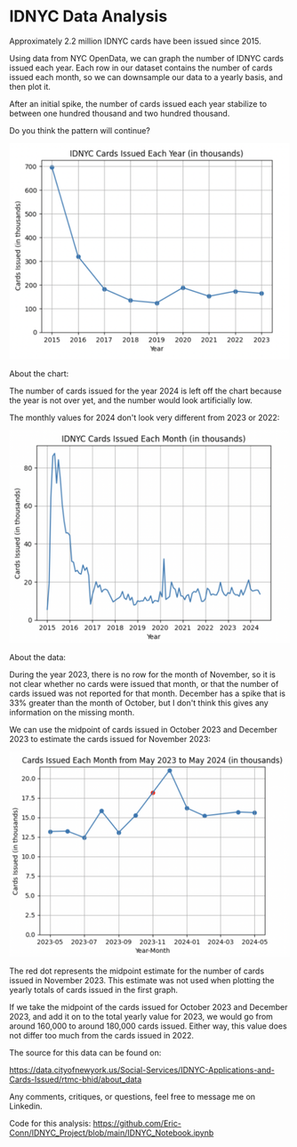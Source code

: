 # IDNYC Data Analysis

Approximately 2.2 million IDNYC cards have been issued since 2015. 



Using data from NYC OpenData, we can graph the number of IDNYC cards issued each year. Each row in our dataset contains the number of cards issued each month, so we can downsample our data to a yearly basis, and then plot it. 



After an initial spike, the number of cards issued each year stabilize to between one hundred thousand and two hundred thousand. 



Do you think the pattern will continue? 




![image](Assets/IDNYC_Post-Assets/Cards_Issued_Graph.png)



About the chart:



The number of cards issued for the year 2024 is left off the chart because the year is not over yet, and the number would look artificially low.

The monthly values for 2024 don't look very different from 2023 or 2022:

![image](Assets/IDNYC_Post-Assets/Cards_Issued_Graph_Monthly.png)



About the data:



During the year 2023, there is no row for the month of November, so it is not clear whether no cards were issued that month, or that the number of cards issued was not reported for that month. December has a spike that is 33% greater than the month of October, but I don't think this gives any information on the missing month.

We can use the midpoint of cards issued in October 2023 and December 2023  to estimate the cards issued for November 2023:


![image](Assets/IDNYC_Post-Assets/Missing_November_Graph.png)


The red dot represents the midpoint estimate for the number of cards issued in November 2023. This estimate was not used when plotting the yearly totals of cards issued in the first graph.

If we take the midpoint of the cards issued for October 2023 and December 2023, and add it on to the total yearly value for 2023, we would go from around 160,000 to around 180,000 cards issued. Either way, this value does not differ too much from the cards issued in 2022.



The source for this data can be found on:



https://data.cityofnewyork.us/Social-Services/IDNYC-Applications-and-Cards-Issued/rtmc-bhid/about_data

Any comments, critiques, or questions, feel free to message me on Linkedin.

Code for this analysis: https://github.com/Eric-Conn/IDNYC_Project/blob/main/IDNYC_Notebook.ipynb
